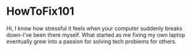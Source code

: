 # HowToFix101
Hi, I know how stressful it feels when your computer suddenly breaks down-I’ve been there myself. What started as me fixing my own laptop eventually grew into a passion for solving tech problems for others.
